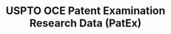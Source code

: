 ---
layout: default
bigquery: https://console.cloud.google.com/bigquery?p=patents-public-data&d=uspto_oce_pair&page=dataset
citation: 'Graham, S. Marco, A., and Miller, A. (2015). “The USPTO Patent Examination
  Research Dataset: A Window on the Process of Patent Examination.”'
contributors: Graham, S. Marco, A., Miller, A.
cost: None
description: The latest version of PatEx (referred to below as the 2020 release) contains
  detailed information on nearly 11.9 million publicly-viewable provisional and non-provisional
  patent applications to the USPTO and over 4.6 million Patent Cooperation Treaty
  (PCT) applications. It is based on data that OCE downloaded from the Patent Examination
  Data System (PEDS) in April, 2021. The PEDS data are sourced from Public PAIR. The
  first time that OCE used PEDS as the basis of PatEx was for the 2019 release. We
  took the PEDS data and organized it into the familiar PatEx data files, which are
  based on the organization of the Public PAIR portal. The data files include information
  on each application’s characteristics, prosecution history, continuation history,
  claims of foreign priority, patent term adjustment history, publication history,
  and correspondence address information.
documentation: 'For the 2019 and later releases, new technical documentation is available
  https://www.uspto.gov/sites/default/files/documents/PatEx-2019-Technical-Doc.pdf


  A document describing the 2014-2017 data sets is available and can be cited as:
  Graham, Stuart J.H. and Marco, Alan C. and Miller, Richard, The USPTO Patent Examination
  Research Dataset: A Window on the Process of Patent Examination (November 30, 2015).
  Available at SSRN: https://ssrn.com/abstract=2702637.'
last_edit: Mon, 04 Apr 2022 19:06:22 GMT
location: https://www.uspto.gov/ip-policy/economic-research/research-datasets/patent-examination-research-dataset-public-pair
maintained_by: EconomicsData@uspto.gov
related_publications: https://ssrn.com/abstract=29956744, https://ssrn.com/abstract=2702637
schema_fields: '[''correspondence_name_line_1'', ''earliest_pgpub_number'', ''inventor_address_type'',
  ''parent_country'', ''earliest_pgpub_date'', ''status_description'', ''foreign_parent_date'',
  ''examiner_id'', ''correspondence_country_code'', ''small_entity_indicator'', ''correspondence_postal_code'',
  ''filing_date'', ''confirm_number'', ''abandon_date'', ''parent_application_number'',
  ''inventor_country_code'', ''inventor_name_first'', ''invention_subject_matter'',
  ''examiner_name_last'', ''invention_title'', ''application_number'', ''inventor_name_middle'',
  ''inventor_country_name'', ''child_application_number'', ''correspondence_city'',
  ''event_description'', ''patent_issue_date'', ''foreign_parent_id'', ''file_location_date'',
  ''appl_status_date'', ''event_code'', ''file_location'', ''examiner_name_first'',
  ''parent_country_code'', ''uspc_subclass'', ''sequence_number'', ''status_code'',
  ''correspondence_street_line_1'', ''wipo_pub_number'', ''correspondence_name_line_2'',
  ''correspondence_region_name'', ''correspondence_country_name'', ''examiner_name_middle'',
  ''inventor_rank'', ''inventor_region_code'', ''examiner_art_unit'', ''child_filing_date'',
  ''recorded_date'', ''patent_number'', ''inventor_name_last'', ''uspc_class'', ''application_type'',
  ''customer_number'', ''parent_filing_date'', ''correspondence_street_line_2'', ''disposal_type'',
  ''aia_first_to_file'', ''appl_status_code'', ''continuation_type'', ''atty_docket_number'',
  ''wipo_pub_date'', ''application_number_pair'', ''correspondence_region_code'']'
shortname: patex
tags:
- patents
- legal
- history
terms_of_use: 'USPTO’s online databases are not designed or intended to be a source
  for bulk downloads of USPTO data when accessed through the website’s interfaces.
  Individuals, companies, IP addresses, or blocks of IP addresses who, in effect,
  deny or decrease service by generating unusually high numbers of database accesses
  (searches, pages, or hits), whether generated manually or in an automated fashion,
  may be denied access to USPTO servers without notice.


  Bulk data products may be separately obtained from the USPTO, either for free or
  at the cost of dissemination. For details, see information on Electronic Bulk Data
  Products: https://www.uspto.gov/learning-and-resources/electronic-bulk-data-products'
title: USPTO OCE Patent Examination Research Data (PatEx)
uuid: 4342caa7-23af-420c-b2f6-6088f133df6a
---